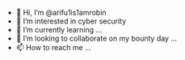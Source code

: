 - 👋 Hi, I’m @arifu1is1amrobin
- 👀 I’m interested in cyber security
- 🌱 I’m currently learning ...
- 💞️ I’m looking to collaborate on my bounty day ...
- 📫 How to reach me ...

<!---
arifu1is1amrobin/arifu1is1amrobin is a ✨ special ✨ repository because its `README.md` (this file) appears on your GitHub profile.
You can click the Preview link to take a look at your changes.
--->
